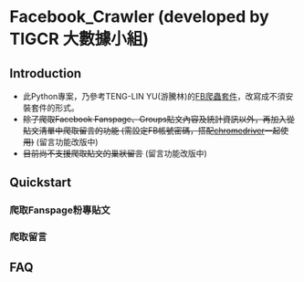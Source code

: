 # Facebook_Crawler (developed by TIGCR 大數據小組)

## Introduction
* 此Python專案，乃參考TENG-LIN YU(游騰林)的[FB爬蟲套件](https://github.com/TLYu0419/facebook_crawler)，改寫成不須安裝套件的形式。
* ~~除了爬取Facebook Fanspage、Groups貼文內容及統計資訊以外，再加入從貼文清單中爬取留言的功能 (需設定FB帳號密碼，搭配[chromedriver](https://chromedriver.chromium.org/)一起使用)~~ (留言功能改版中)
* ~~目前尚不支援爬取貼文的巢狀留言~~  (留言功能改版中)

## Quickstart
### 爬取Fanspage粉專貼文

### 爬取留言

## FAQ
